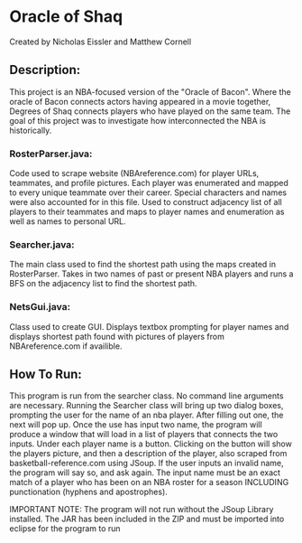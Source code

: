 # Oracle of Shaq
Created by Nicholas Eissler and Matthew Cornell

## Description:
This project is an NBA-focused version of the "Oracle of Bacon". Where the oracle of Bacon connects actors having appeared in a movie together, 
Degrees of Shaq connects players who have played on the same team. The goal of this project was to investigate how interconnected the NBA is historically.

### RosterParser.java:
Code used to scrape website (NBAreference.com) for player URLs, teammates, and profile pictures.  Each player was enumerated and mapped to every unique teammate over their career.  Special characters and names were also accounted for in this file.  Used to construct adjacency list of all players to their teammates and maps to player names and enumeration as well as names to personal URL.

### Searcher.java:
The main class used to find the shortest path using the maps created in RosterParser.  Takes in two names of past or present NBA players and runs a BFS on the adjacency list to find the shortest path.

### NetsGui.java:
Class used to create GUI.  Displays textbox prompting for player names and displays shortest path found with pictures of players from NBAreference.com if availible.

## How To Run:
This program is run from the searcher class. No command line arguments are necessary. Running the Searcher class will bring up two dialog boxes, prompting the user 
for the name of an nba player. After filling out one, the next will pop up. Once the use has input two name, the program will produce a window that will load in a 
list of players that connects the two inputs. Under each player name is a button. Clicking on the button will show the players picture, and then a description of 
the player, also scraped from basketball-reference.com using JSoup. If the user inputs an invalid name, the program will say so, and ask again. The input name must 
be an exact match of a player who has been on an NBA roster for a season INCLUDING punctionation (hyphens and apostrophes).

IMPORTANT NOTE: The program will not run without the JSoup Library installed. The JAR has been included in the ZIP and must be imported into eclipse for the 
program to run

